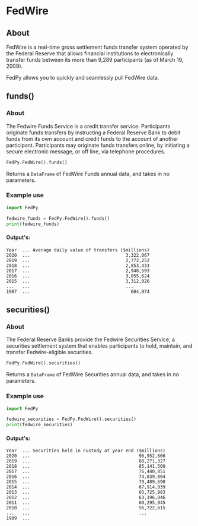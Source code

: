 # FedWire

## About
FedWire is a real-time gross settlement funds transfer system operated by the Federal Reserve that allows financial institutions to electronically transfer funds between its more than 9,289 participants (as of March 19, 2009).

FedPy allows you to quickly and seamlessly pull FedWire data.


## funds()

### About
The Fedwire Funds Service is a credit transfer service. Participants originate funds transfers by instructing a Federal Reserve Bank to debit funds from its own account and credit funds to the account of another participant. Participants may originate funds transfers online, by initiating a secure electronic message, or off line, via telephone procedures.

``` py
FedPy.FedWire().funds()
```
Returns a `DataFrame` of FedWire Funds annual data, and takes in no parameters.

### Example use
``` py
import FedPy

fedwire_funds = FedPy.FedWire().funds()
print(fedwire_funds)
```

#### Output's:
```
Year  ... Average daily value of transfers ($millions)
2020  ...                                    3,322,067
2019  ...                                    2,772,252
2018  ...                                    2,853,433
2017  ...                                    2,948,593
2016  ...                                    3,055,624
2015  ...                                    3,312,026
...   ...                                    ...
1987  ...                                      604,974
```

## securities()


### About
The Federal Reserve Banks provide the Fedwire Securities Service, a securities settlement system that enables participants to hold, maintain, and transfer Fedwire-eligible securities.

``` py
FedPy.FedWire().securities()
```
Returns a `DataFrame` of FedWire Securities annual data, and takes in no parameters.

### Example use
``` py
import FedPy

fedwire_securities = FedPy.FedWire().securities()
print(fedwire_securities)
```

#### Output's:
```
Year  ... Securities held in custody at year end ($millions)
2020  ...                                         96,952,666
2019  ...                                         88,271,327
2018  ...                                         85,141,500
2017  ...                                         76,440,851
2016  ...                                         74,039,804
2015  ...                                         70,489,690
2014  ...                                         67,914,939
2013  ...                                         65,725,983
2012  ...                                         63,196,046
2011  ...                                         60,295,945
2010  ...                                         56,722,615
...   ...                                         ...
1989  ...                                                   
```

